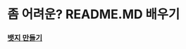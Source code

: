 # 좀 어려운? README.MD 배우기

### [뱃지 만들기](https://github.com/grape82/Learn-readme/blob/main/make/badge.md)
